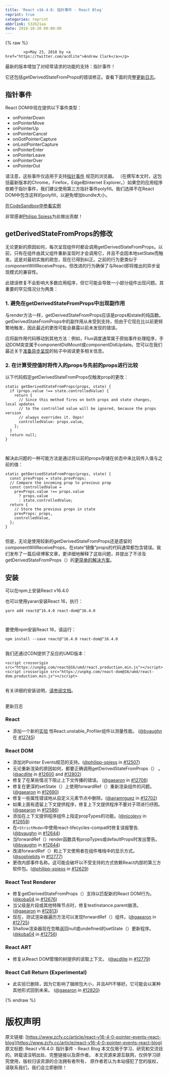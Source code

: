 ```yaml
---
title: 'React v16.4.0: 指针事件 - React Blog'
reprint: true
categories: reprint
abbrlink: 532621aa
date: 2018-10-20 00:00:00
---
```


{% raw %}

            <p>May 23, 2018 by <a href="https://twitter.com/acdlite">Andrew Clark</a></p>
<p>最新的版本增加了对经常请求的功能的支持：指针事件！</p>
<p>它还包括getDerivedStateFromProps的错误修正。查看下面的完整<a href="https://reactjs.org/blog/2018/05/23/react-v-16-4.html#bugfix-for-getderivedstatefromprops/#changelog">更新日志</a>。</p>
<h2><a href="https://reactjs.org/blog/2018/05/23/react-v-16-4.html#bugfix-for-getderivedstatefromprops/#pointer-events"></a>指针事件</h2>
<p>React DOM中现在提供以下事件类型：</p>
<ul>
<li>onPointerDown</li>
<li>onPointerMove</li>
<li>onPointerUp</li>
<li>onPointerCancel</li>
<li>onGotPointerCapture</li>
<li>onLostPointerCapture</li>
<li>onPointerEnter</li>
<li>onPointerLeave</li>
<li>onPointerOver</li>
<li>onPointerOut</li>
</ul>
<p>请注意，这些事件仅适用于支持<a href="https://developer.mozilla.org/en-US/docs/Web/API/Pointer_events">指针事件</a> 规范的浏览器。 （在撰写本文时，这包括最新版本的Chrome，Firefox，Edge和Internet Explorer。）如果您的应用程序依赖于指针事件，我们建议使用第三方指针事件polyfill。我们选择不在React DOM中包含这样的polyfill，以避免增加bundle大小。</p>
<p><a href="https://codesandbox.io/api/v1/sandboxes/define?parameters=N4IgZglgNgpgziAXKADgQwMYGs0HMYB0AVnAPYB2SoGFALjObVSACYwoNvkYTzMBOMTE0QgoaenCYAaEIOEBaFqQC2SMRPhMAvrtkRybAB7EEyEDUYMRICCpSl-tAAQAlIRhdh-q5wHJ5Tz8AbgAdcjsHJzcPWgARAHkAWWdvXwDYpVUQ8PDLKWcAYQBJV0KAGQBRAH0AZWKALUrnAF5nAA4AVjDyPPE4OGc4_jwAIVIjZxgjekNB92ECQtUHcmtnYHDnZylNVo2t7ecACzQ4QrQUWgBXQURUtCg4GGlD7Z5-DFhymDBae_aAAZXuQjs4Pl8YAAVUgoAHAw7aHrbCBwYZ4XAGXD7MCPZ7I5woQQANwgpGucB-f32gIJRJgpPJcBhKBpPUOFDipAA7qC2gz1i0AHwHUFHWjHVEEVHo3CY8jYtq0fjXGAE7YCxgEWhofj4WgEZ60AAKpAM9H4FyutxgAApNQaHOaYPxiiwAJTssXbAD0PucAHUYDtaI5gxLgwYILQII9waRHCwDJpBqHnAAjYNodOwZxpjCPDDXcT0PPHYMYU4K-BvZx-5wll3OCgEWsSqXTZXCU1waNk8hxGBQHX24nWT2Ir3bChJUhj_YO1oizbe5wQMDOW0AQnbcGlaJGcqx7tFYO2ghu_HI6uc2lr-RcwFgf2kedh2n2u4InZGnh7fc5IcRwdCdelXL8jVqHV6FtW1gAhb5floV8EOhd8T2FTcVzPcEIE-RC_nuVCqRcABqBskJBHDUJZIi8MhFlnHI0MUCoo5tHdUDtiRXIxQoABVVl-THRgl03L8ZUPeVFQeJ4YC45tyAAcVIWgrUvYNhMFEUIJgWgoM0ODTnOS4NPuZVVQ4gkKHKUgpHUm0FxElxhTbSU90g6C7WAYyHLuWTnis3iNRmX8TTsgCByAtAnO008jgfCjqS0rV0HwAANG9EpY2LUrwGAAE0sooAo2GHGK2mws9n3-JKXAUMspXpRkKRItiwRY8zYWcBqv2askKRZdrbxvPqSQGykkP2GrRvcgh-qZRilVhG8L1uUEyp1AkeLA89OBdW0Tyq94SsfXzTJtFD6II5DcPwtCUA_JU5t2egpwS06MwmKCAE9c0q2ttnTRMXXuPwAEYUEmMgoAgFhnAAYhYABOFGUb8YbthUXV5TB8HASh5xAWcAAmAmjAxwHnBUAwAAkYAgXBjlqgAWQEEVXbZuThiU8fZgBSSnOcJCKYwoMHBBLCAxyFsEdvvT7UN-_74rBbmWF5opSgqGp6iaTGTgZpnapKMoqjqRpKgN4H-DYfhXDQJMKXuU2dYtpo61Jg2HF7MXyDB7MYeuehZeqpC6Putqqc6u6GNha3MCwXAfGuQxligRx7nO61BGcAB-fwc1VPxnDB5OYAYUOOvJSsAEFPH7MHyAoGAq5G4KjjWq9NypgAeJNiRDP6YBaYBgaMZWYG0IUqe2fvpdno4pGH0eldoYe72FsEKFNZ1-C5XlR6_TkeXITecO38hd6sfhZzHI-5pnOcp8X6cr7NG_BIfqUBMe1_FOvhaC43Ahzfz3L_c-F834qXCnvPyI9gDH2UqpeBkCoE2TsrAm-8CwEEAwfZC6gg0Fnh9DPYWvcfQDzIWCBSm9N7hAWJ4RISQCCCEMAdQ4vdZTjEmKQtiygiwqGsAQfUlRYBCMYKMH6bpbQBATLQPw7pwigRANofQ7CTDMxUFAZglhZg2HnoPOGLRQhyHkaYoUFCqGqN0EAA">在CodeSandbox中参看实例</a></p>
<p>非常感谢<a href="https://github.com/philipp-spiess">Philipp Spiess</a>为此做出贡献！</p>
<h2><a href="https://reactjs.org/blog/2018/05/23/react-v-16-4.html#bugfix-for-getderivedstatefromprops/#bugfix-for-getderivedstatefromprops"></a>getDerivedStateFromProps的修改</h2>
<p>无论更新的原因如何，每次呈现组件时都会调用getDerivedStateFromProps。以前，只有在组件由其父组件重新呈现时才会调用它，并且不会因本地setState而触发。这是对最初实施的疏忽，现在已得到纠正。之前的行为更类似于componentWillReceiveProps，但改进的行为确保了与React即将推出的异步呈现模式的兼容性。</p>
<p>此错误修复不会影响大多数应用程序，但它可能会导致一小部分组件出现问题。其重要的罕见情况分为两类：</p>
<h3><a href="https://reactjs.org/blog/2018/05/23/react-v-16-4.html#bugfix-for-getderivedstatefromprops/#1-avoid-side-effects-in-getderivedstatefromprops"></a>1. 避免在getDerivedStateFromProps中出现副作用</h3>
<p>与render方法一样，getDerivedStateFromProps应该是props和state的纯函数。 getDerivedStateFromProps中的副作用从未受到支持，但由于它现在比以前更频繁地触发，因此最近的更改可能会暴露以前未发现的错误。</p>
<p>应将副作用代码移动到其他方法：例如，Flux调度通常属于原始事件处理程序，手动DOM突变属于componentDidMount或componentDidUpdate。您可以在我们最近关于<a href="https://reactjs.org/blog/2018/03/27/update-on-async-rendering.html">准备异步呈现</a>的帖子中阅读更多相关信息。</p>
<h3><a href="https://reactjs.org/blog/2018/05/23/react-v-16-4.html#bugfix-for-getderivedstatefromprops/#2-compare-incoming-props-to-previous-props-when-computing-controlled-values"></a>2. 在计算受控值时将传入的props与先前的props进行比较</h3>
<p>以下代码假定getDerivedStateFromProps仅触发prop的更改：</p>
<pre><code class="hljs pf">static getDerivedStateFromProps(props, <span class="hljs-keyword">state</span>) {
  if (props.value !== <span class="hljs-keyword">state</span>.controlledValue) {
    return {
      // Since this method fires <span class="hljs-keyword">on</span> both props and <span class="hljs-keyword">state</span> changes, local updates
      // <span class="hljs-keyword">to</span> the controlled value will be ignored, because the props version
      // always overrides it. Oops!
      controlledValue: props.value,
    };
  }
  return null;
}

</code></pre><p>解决此问题的一种可能方法是通过将以前的props存储在状态中来比较传入值与之前的值：</p>
<pre><code class="hljs pf">static getDerivedStateFromProps(props, <span class="hljs-keyword">state</span>) {
  const prevProps = <span class="hljs-keyword">state</span>.prevProps;
  // Compare the incoming prop <span class="hljs-keyword">to</span> previous prop
  const controlledValue =
    prevProps.value !== props.value
      ? props.value
      : <span class="hljs-keyword">state</span>.controlledValue;
  return {
    // Store the previous props <span class="hljs-keyword">in</span> <span class="hljs-keyword">state</span>
    prevProps: props,
    controlledValue,
  };
}

</code></pre><p>但是，无论是使用较新的getDerivedStateFromProps还是遗留的componentWillReceiveProps，在state“镜像”props的代码通常都包含错误。我们发布了一篇后续博客文章，更详细地解释了这些问题，并提出了不涉及getDerivedStateFromProps（）的<a href="https://reactjs.org/blog/2018/06/07/you-probably-dont-need-derived-state.html">更简单的解决方案</a>。</p>
<h2><a href="https://reactjs.org/blog/2018/05/23/react-v-16-4.html#bugfix-for-getderivedstatefromprops/#installation"></a>安装</h2>
<p>可以在npm上安装React v16.4.0</p>
<p>也可以使用yaran安装React 16，执行：</p>
<pre><code class="hljs lsl">yarn add react@^<span class="hljs-number">16.4</span><span class="hljs-number">.0</span> react-dom@^<span class="hljs-number">16.4</span><span class="hljs-number">.0</span>

</code></pre><p>要使用npm安装React 16，请运行：</p>
<pre><code class="hljs lsl">npm install --save react@^<span class="hljs-number">16.4</span><span class="hljs-number">.0</span> react-dom@^<span class="hljs-number">16.4</span><span class="hljs-number">.0</span>

</code></pre><p>我们还通过CDN提供了反应的UMD版本：</p>
<pre><code class="hljs xml"><span class="hljs-tag">&lt;<span class="hljs-name">script</span> <span class="hljs-attr">crossorigin</span> <span class="hljs-attr">src</span>=<span class="hljs-string">"https://unpkg.com/react@16/umd/react.production.min.js"</span>&gt;</span><span class="undefined"></span><span class="hljs-tag">&lt;/<span class="hljs-name">script</span>&gt;</span>
<span class="hljs-tag">&lt;<span class="hljs-name">script</span> <span class="hljs-attr">crossorigin</span> <span class="hljs-attr">src</span>=<span class="hljs-string">"https://unpkg.com/react-dom@16/umd/react-dom.production.min.js"</span>&gt;</span><span class="undefined"></span><span class="hljs-tag">&lt;/<span class="hljs-name">script</span>&gt;</span>

</code></pre><p>有关详细的安装说明，<a href="https://reactjs.org/docs/installation.html">请参阅文档</a>。</p>
<h2><a href="https://reactjs.org/blog/2018/05/23/react-v-16-4.html#bugfix-for-getderivedstatefromprops/#changelog"></a></h2>
<p>更新日志</p>
<h3><a href="https://reactjs.org/blog/2018/05/23/react-v-16-4.html#bugfix-for-getderivedstatefromprops/#react"></a>React</h3>
<ul>
<li>添加一个新的<a href="https://github.com/reactjs/rfcs/pull/51">实验</a> 性React.unstable_Profiler组件以测量性能。 (<a href="https://github.com/bvaughn">@bvaughn</a> 在 <a href="https://github.com/facebook/react/pull/12745">#12745</a>)</li>
</ul>
<h3><a href="https://reactjs.org/blog/2018/05/23/react-v-16-4.html#bugfix-for-getderivedstatefromprops/#react-dom"></a>React DOM</h3>
<ul>
<li>添加对Pointer Events规范的支持。(<a href="https://github.com/philipp-spiess">@philipp-spiess</a> in <a href="https://github.com/facebook/react/pull/12507">#12507</a>)</li>
<li>无论重新渲染的原因如何，都要正确调用getDerivedStateFromProps（） 。(<a href="https://github.com/acdlite">@acdlite</a> in <a href="https://github.com/facebook/react/pull/12600">#12600</a> and <a href="https://github.com/facebook/react/pull/12802">#12802</a>)</li>
<li>修复了在某些情况下阻止上下文传播的错误。 (<a href="https://github.com/gaearon">@gaearon</a> in <a href="https://github.com/facebook/react/pull/12708">#12708</a>)</li>
<li>修复在更深的setState（）上使用forwardRef（）重新渲染组件的问题。 (<a href="https://github.com/gaearon">@gaearon</a> in <a href="https://github.com/facebook/react/pull/12690">#12690</a>)</li>
<li>修复一些属性错误地从自定义元素节点中删除。(<a href="https://github.com/airamrguez">@airamrguez</a> in <a href="https://github.com/facebook/react/pull/12702">#12702</a>)</li>
<li>如果上面有遗留上下文提供程序，修复上下文提供程序不要对子项进行纾困。(<a href="https://github.com/gaearon">@gaearon</a> in <a href="https://github.com/facebook/react/pull/12586">#12586</a>)</li>
<li>添加在上下文提供程序组件上指定propTypes的功能。(<a href="https://github.com/nicolevy">@nicolevy</a> in <a href="https://github.com/facebook/react/pull/12658">#12658</a>)</li>
<li>在<code>&lt;StrictMode&gt;</code>中使用react-lifecycles-compat时修复误报警告. (<a href="https://github.com/bvaughn">@bvaughn</a> in <a href="https://github.com/facebook/react/pull/12644">#12644</a>)</li>
<li>当forwardRef（）render函数具有propTypes或defaultProps时发出警告。(<a href="https://github.com/bvaughn">@bvaughn</a> in <a href="https://github.com/facebook/react/pull/12644">#12644</a>)</li>
<li>改进forwardRef（）和上下文使用者在组件堆栈中的显示方式。(<a href="https://github.com/sophiebits">@sophiebits</a> in <a href="https://github.com/facebook/react/pull/12777">#12777</a>)</li>
<li>更改内部事件名称。这可能会破坏以不受支持的方式依赖React内部的第三方软件包。(<a href="https://github.com/philipp-spiess">@philipp-spiess</a> in <a href="https://github.com/facebook/react/pull/12629">#12629</a>)</li>
</ul>
<h3><a href="https://reactjs.org/blog/2018/05/23/react-v-16-4.html#bugfix-for-getderivedstatefromprops/#react-test-renderer"></a>React Test Renderer</h3>
<ul>
<li>修复getDerivedStateFromProps（）支持以匹配新的React DOM行为。(<a href="https://github.com/koba04">@koba04</a> in <a href="https://github.com/facebook/react/pull/12676">#12676</a>)</li>
<li>当父级是片段或其他特殊节点时，修复testInstance.parent崩溃。
(<a href="https://github.com/gaearon">@gaearon</a> in <a href="https://github.com/facebook/react/pull/12813">#12813</a>)</li>
<li>现在，测试渲染器遍历方法可以发现forwardRef（）组件。(<a href="https://github.com/gaearon">@gaearon</a> in <a href="https://github.com/facebook/react/pull/12725">#12725</a>)</li>
<li>Shallow渲染器现在忽略返回null或undefined的setState（）更新程序。(<a href="https://github.com/koba04">@koba04</a> in <a href="https://github.com/facebook/react/pull/12756">#12756</a>)</li>
</ul>
<h3><a href="https://reactjs.org/blog/2018/05/23/react-v-16-4.html#bugfix-for-getderivedstatefromprops/#react-art"></a>React ART</h3>
<ul>
<li>修复从React DOM管理的树提供的读取上下文。
(<a href="https://github.com/acdlite">@acdlite</a> in <a href="https://github.com/facebook/react/pull/12779">#12779</a>)</li>
</ul>
<h3><a href="https://reactjs.org/blog/2018/05/23/react-v-16-4.html#bugfix-for-getderivedstatefromprops/#react-call-return-experimental"></a>React Call Return (Experimental)</h3>
<ul>
<li>此实验已删除，因为它影响了捆绑包大小，并且API不够好。它可能会以某种其他形式回到未来。
(<a href="https://github.com/gaearon">@gaearon</a> in <a href="https://github.com/facebook/react/pull/12820">#12820</a>)</li>
</ul>

          
{% endraw %}

# 版权声明
原文链接: [https://www.zcfy.cc/article/react-v16-4-0-pointer-events-react-blog](https://www.zcfy.cc/article/react-v16-4-0-pointer-events-react-blog)
原文标题: React v16.4.0: 指针事件 - React Blog
本文仅用于学习、研究和交流目的。转载请注明出处、完整链接以及原作者。
本文资源来源互联网，仅供学习研究使用，版权归该资源的合法拥有者所有，
原作者若认为本站侵犯了您的版权，请联系我们，我们会立即删除！
